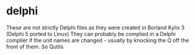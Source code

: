 # delphi
These are not strictly Delphi files as they were created in Borland Kylix 3 (Delphi 5 ported to Linux) 
They can probably be complied in a Delphi complier if the unit names are changed - usually by knocking 
the Q off the front of them. So Qutils
